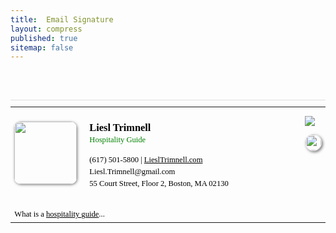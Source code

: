 ```yaml
---
title:  Email Signature
layout: compress
published: true
sitemap: false
---
```


<br>
<br>
<table id="aa" style="font-size: 0.9em; min-width: 400px; max-width: 550px; font-family: 'Trebuchet MS';">
    <tr>
        <td width="5%" style="padding-right: 10px;">
            <img src="https://liesltrimnell.com/assets/avatar.png" class="ha" />
        </td>
        <td style="padding-left: 10px;">
            <h4 style="font-size: 1.3em !important; margin-bottom: 0px !important; padding-bottom: 0px !important;">
                Liesl Trimnell
            </h4>
            <p style="color: green; margin-top: 0px;">
                Hospitality Guide
            </p> 
            <p stkyle="margin-top: 2em;">
                <a href="tel:6175015800" style="text-decoration: none; color: #000">
                    (617) 501-5800
                </a> 
                | 
                <a href="https://LieslTrimnell.com" target="site" style="color: #000 !important;">
                    LieslTrimnell.com
                </a>
            <br>
            Liesl.Trimnell@gmail.com
            <br>
            55 Court Street, Floor 2, Boston, MA 02130  
            </p>
        </td>
        <td  width="5%" style="padding-left: 10px;" valign="top">
            <p>
                <a href="https://www.linkedin.com/in/liesl-trimnell/" target="_blank">
                  <img class="hover-image" src="https://liesltrimnell.com/assets/images/linkedIn.jpeg" class="hi"/>
                </a>
            </p>
            <p>
                <a href="https://calendly.com/liesl-trimnell?back=1&month=2024-04" target="_blank">
                    <img src="https://liesltrimnell.com/assets/images/calendly.png" class="hi">
                </a>
            </p>
        </td>
    </tr>
    <tr>
        <td colspan="3" style="padding-top: 15px;">
            What is a <a href="https://liesltrimnell.com/what_is_a_hospitality_guide" style="color: #000;" target="site">hospitality guide</a>...
        </td>
    </tr>
</table>

<style>
#aa { 
    border-top: 1px solid #DFDFDF;
    padding-top: 10px;
    color: #000; 
    line-height: 1.5em;
}
img.hi {
    border-radius: 15px; 
    border: 1px solid #DFDFDF;
    width: 25px;
    box-shadow: 2px 2px 4px rgba(0, 0, 0, 0.5);
}
img.hi:hover { 
    box-shadow: 4px 4px 4px rgb(138, 178, 211);
}
img.ha {
    border-radius: 10px; 
    width: 100px;
    box-shadow: 1px 1px 4px rgba(0, 0, 0, 0.5);
}
img.ha:hover {  
    box-shadow: 5px 5px 10px rgb(138, 178, 211);
}
</style>